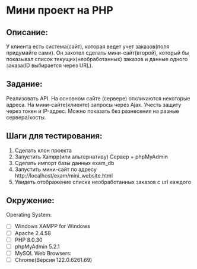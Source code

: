 # Мини проект на PHP

## Описание:

У клиента есть система(сайт), которая ведет учет заказов(поля придумайте сами). Он захотел сделать мини-сайт(второй), который бы показывал список
текущих(необработанных) заказов и данные одного заказа(ID выбирается через URL).


## Задание:

Реализовать API. На основном сайте (сервере) откликаются некоторые адреса.
На мини-сайте(клиенте) запросы через Ajax. Учесть защиту через токен и IP-адрес.
Можно показать без разнесения на разные сервера/хосты.

## Шаги для тестирования:

1. Сделать клон проекта
2. Запустить Xampp(или альтернативу) Сервер + phpMyAdmin
3. Сделать импорт базы данных exam_db
4. Запустить мини-сайт по адресу http://localhost/exam/mini_website.html
5. Увидеть отображение списка необработанных заказов с url каждого

## Окружение: 

Operating System:
- [ ] Windows
XAMPP for Windows
- [ ] Apache 2.4.58
- [ ] PHP 8.0.30
- [ ] phpMyAdmin 5.2.1
- [ ] MySQL
Web Browsers:
- [ ] Chrome(Версия 122.0.6261.69)
